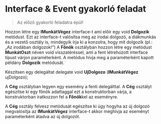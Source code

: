 # Interface & Event gyakorló feladat

> Az előző gyakorló feladatra épül!

Hozzon létre egy **IMunkátVégez** interface-t ami előír egy void **Dolgozik** metódust. Ezt az interface-t valósítsa meg az irodai dolgozó, a diákmunkás és a vezető osztály is, mindegyik írja ki a konzolra, hogy mit dolgozik (pl.: „Az irodában dolgozok!”)
A **Főnök** osztályban hozzon létre egy metódust **MunkátOszt** néven void visszatéréssel, ami a fent létrehozott interface típust várjon paraméterként. A metódus hívja meg a paraméterként kapott példány **Dolgozik** metódusát.

Készítsen egy delegáltat delegate void **UjDolgozo** (**IMunkátVégez** ujDolgozo);

A **Cég** osztályban legyen egy esemény a fenti delegálttal. A **Cég** osztályt egészítse ki egy főnök adattaggal ezt a konstruktorban várja, a konstruktorban iratkozzon fel a **Főnök**kel az eseményre.

A **Cég** osztály felvesz metódusát egészítse ki úgy hogyha az új dolgozó megvalósítja az **IMunkátVégez** interface-t akkor meghívja az eseményt paraméterként átadva az új dolgozót.
